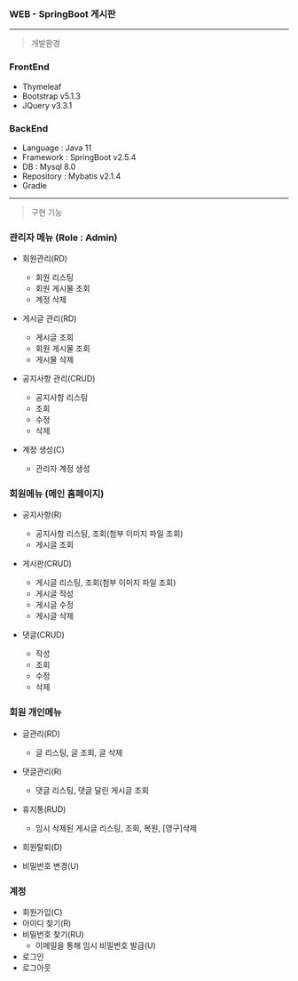 ### WEB - SpringBoot 게시판 
---
> 개발환경
### FrontEnd
- Thymeleaf
- Bootstrap v5.1.3
- JQuery v3.3.1

### BackEnd
- Language : Java 11
- Framework : SpringBoot v2.5.4
- DB : Mysql 8.0
- Repository : Mybatis v2.1.4
- Gradle
---
> 구현 기능
### 관리자 메뉴 (Role : Admin)
- 회원관리(RD) 
  - 회원 리스팅
  - 회원 게시물 조회
  - 계정 삭제

- 게시글 관리(RD) 
  - 게시글 조회
  - 회원 게시물 조회
  - 게시물 삭제

- 공지사항 관리(CRUD)
  - 공지사항 리스팅
  - 조회
  - 수정
  - 삭제

- 계정 생성(C) 
  - 관리자 계정 생성

### 회원메뉴 (메인 홈페이지)
- 공지사항(R)
  - 공지사항 리스팅, 조회(첨부 이미지 파일 조회)
  - 게시글 조회

- 게시판(CRUD)
  - 게시글 리스팅, 조회(첨부 이미지 파일 조회)
  - 게시글 작성
  - 게시글 수정
  - 게시글 삭제

- 댓글(CRUD)
  - 작성
  - 조회
  - 수정
  - 삭제

### 회원 개인메뉴
- 글관리(RD) 
  - 글 리스팅, 글 조회, 글 삭제

- 댓글관리(R)
  - 댓글 리스팅, 댓글 달린 게시글 조회

- 휴지통(RUD) <br>
  - 임시 삭제된 게시글 리스팅, 조회, 복원, [영구]삭제

- 회원탈퇴(D)
- 비밀번호 변경(U)

### 계정
- 회원가입(C)
- 아이디 찾기(R)
- 비밀번호 찾기(RU)
  - 이메일을 통해 임시 비밀번호 발급(U)
- 로그인
- 로그아웃
 


